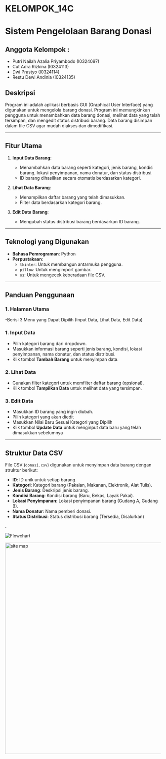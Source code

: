 # KELOMPOK_14C
# **Sistem Pengelolaan Barang Donasi** 
## Anggota Kelompok : 
- Putri Nailah Azalia Priyambodo (I0324097)
- Cut Adra Rizkina (I0324113)
- Dwi Prastyo (I0324114)
- Restu Dewi Andinia (I0324135)

## Deskripsi
Program ini adalah aplikasi berbasis GUI (Graphical User Interface) yang digunakan untuk mengelola barang donasi. Program ini memungkinkan pengguna untuk menambahkan data barang donasi, melihat data yang telah tersimpan, dan mengedit status distribusi barang. Data barang disimpan dalam file CSV agar mudah diakses dan dimodifikasi.

---

## Fitur Utama
1. **Input Data Barang**:
   - Menambahkan data barang seperti kategori, jenis barang, kondisi barang, lokasi penyimpanan, nama donatur, dan status distribusi.
   - ID barang dihasilkan secara otomatis berdasarkan kategori.

2. **Lihat Data Barang**:
   - Menampilkan daftar barang yang telah dimasukkan.
   - Filter data berdasarkan kategori barang.

3. **Edit Data Barang**:
   - Mengubah status distribusi barang berdasarkan ID barang.

---

## Teknologi yang Digunakan
- **Bahasa Pemrograman**: Python
- **Perpustakaan**:
  - `tkinter`: Untuk membangun antarmuka pengguna.
  - `pillow`: Untuk mengimport gambar.
  - `os`: Untuk mengecek keberadaan file CSV.

---

## Panduan Penggunaan
### **1. Halaman Utama**
-Berisi 3 Menu yang Dapat Dipilih (Input Data, Lihat Data, Edit Data)
### **1. Input Data**
- Pilih kategori barang dari dropdown.
- Masukkan informasi barang seperti jenis barang, kondisi, lokasi penyimpanan, nama donatur, dan status distribusi.
- Klik tombol **Tambah Barang** untuk menyimpan data.

### **2. Lihat Data**
- Gunakan filter kategori untuk memfilter daftar barang (opsional).
- Klik tombol **Tampilkan Data** untuk melihat data yang tersimpan.

### **3. Edit Data**
- Masukkan ID barang yang ingin diubah.
- Pilih kategori yang akan diedit
- Masukkan Nilai Baru Sesuai Kategori yang Dipilih
- Klik tombol **Update Data** untuk menginput data baru yang telah dimasukkan sebelumnya

---

## Struktur Data CSV
File CSV (`donasi.csv`) digunakan untuk menyimpan data barang dengan struktur berikut:
- **ID**: ID unik untuk setiap barang.
- **Kategori**: Kategori barang (Pakaian, Makanan, Elektronik, Alat Tulis).
- **Jenis Barang**: Deskripsi jenis barang.
- **Kondisi Barang**: Kondisi barang (Baru, Bekas, Layak Pakai).
- **Lokasi Penyimpanan**: Lokasi penyimpanan barang (Gudang A, Gudang B).
- **Nama Donatur**: Nama pemberi donasi.
- **Status Distribusi**: Status distribusi barang (Tersedia, Disalurkan)

.

![Flowchart](https://github.com/user-attachments/assets/01fdf32f-a368-40ed-b86e-45713f22d3dc)



<img width="683" alt="site map" src="https://github.com/user-attachments/assets/9e5e8eb1-08d4-4289-82e4-74ecf8842dba">
